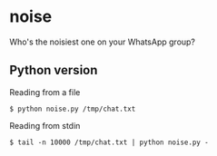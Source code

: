 # noise
Who's the noisiest one on your WhatsApp group?

## Python version

Reading from a file
```
$ python noise.py /tmp/chat.txt
```

Reading from stdin
```
$ tail -n 10000 /tmp/chat.txt | python noise.py -
```
